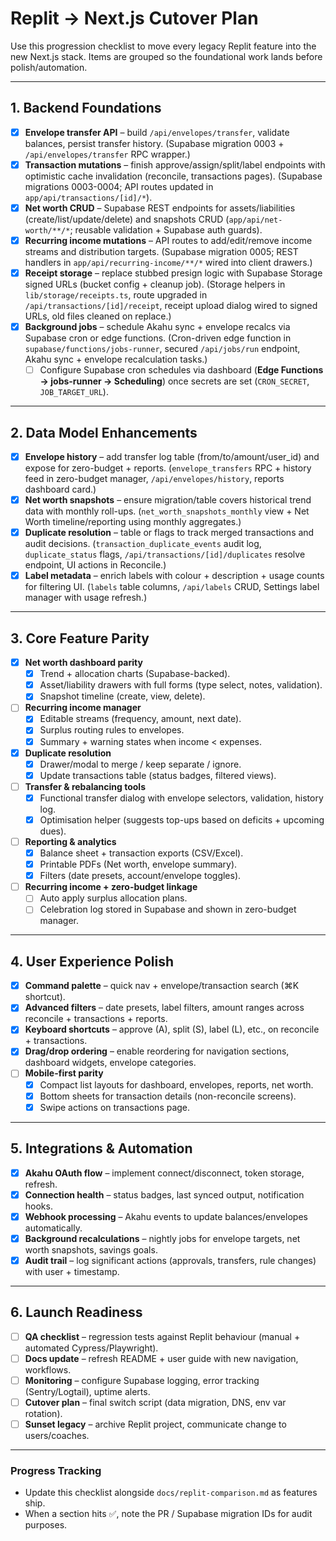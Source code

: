 # Replit → Next.js Cutover Plan

Use this progression checklist to move every legacy Replit feature into the new Next.js stack. Items are grouped so the foundational work lands before polish/automation.

---

## 1. Backend Foundations

- [x] **Envelope transfer API** – build `/api/envelopes/transfer`, validate balances, persist transfer history. (Supabase migration 0003 + `/api/envelopes/transfer` RPC wrapper.)
- [x] **Transaction mutations** – finish approve/assign/split/label endpoints with optimistic cache invalidation (reconcile, transactions pages). (Supabase migrations 0003-0004; API routes updated in `app/api/transactions/[id]/*`).
- [x] **Net worth CRUD** – Supabase REST endpoints for assets/liabilities (create/list/update/delete) and snapshots CRUD (`app/api/net-worth/**/*`; reusable validation + Supabase auth guards).
- [x] **Recurring income mutations** – API routes to add/edit/remove income streams and distribution targets. (Supabase migration 0005; REST handlers in `app/api/recurring-income/**/*` wired into client drawers.)
- [x] **Receipt storage** – replace stubbed presign logic with Supabase Storage signed URLs (bucket config + cleanup job). (Storage helpers in `lib/storage/receipts.ts`, route upgraded in `/api/transactions/[id]/receipt`, receipt upload dialog wired to signed URLs, old files cleaned on replace.)
- [x] **Background jobs** – schedule Akahu sync + envelope recalcs via Supabase cron or edge functions. (Cron-driven edge function in `supabase/functions/jobs-runner`, secured `/api/jobs/run` endpoint, Akahu sync + envelope recalculation tasks.)
  - ☐ Configure Supabase cron schedules via dashboard (**Edge Functions → jobs-runner → Scheduling**) once secrets are set (`CRON_SECRET`, `JOB_TARGET_URL`).

---

## 2. Data Model Enhancements

- [x] **Envelope history** – add transfer log table (from/to/amount/user_id) and expose for zero-budget + reports. (`envelope_transfers` RPC + history feed in zero-budget manager, `/api/envelopes/history`, reports dashboard card.)
- [x] **Net worth snapshots** – ensure migration/table covers historical trend data with monthly roll-ups. (`net_worth_snapshots_monthly` view + Net Worth timeline/reporting using monthly aggregates.)
- [x] **Duplicate resolution** – table or flags to track merged transactions and audit decisions. (`transaction_duplicate_events` audit log, `duplicate_status` flags, `/api/transactions/[id]/duplicates` resolve endpoint, UI actions in Reconcile.)
- [x] **Label metadata** – enrich labels with colour + description + usage counts for filtering UI. (`labels` table columns, `/api/labels` CRUD, Settings label manager with usage refresh.)

---

## 3. Core Feature Parity

- [x] **Net worth dashboard parity**
  - [x] Trend + allocation charts (Supabase-backed).
  - [x] Asset/liability drawers with full forms (type select, notes, validation).
  - [x] Snapshot timeline (create, view, delete).
- [ ] **Recurring income manager**
  - [x] Editable streams (frequency, amount, next date).
  - [x] Surplus routing rules to envelopes.
  - [x] Summary + warning states when income < expenses.
- [x] **Duplicate resolution**
  - [x] Drawer/modal to merge / keep separate / ignore.
  - [x] Update transactions table (status badges, filtered views).
- [ ] **Transfer & rebalancing tools**
  - [x] Functional transfer dialog with envelope selectors, validation, history log.
  - [x] Optimisation helper (suggests top-ups based on deficits + upcoming dues).
- [ ] **Reporting & analytics**
  - [x] Balance sheet + transaction exports (CSV/Excel).
  - [x] Printable PDFs (Net worth, envelope summary).
  - [x] Filters (date presets, account/envelope toggles).
- [ ] **Recurring income + zero-budget linkage**
  - [ ] Auto apply surplus allocation plans.
  - [ ] Celebration log stored in Supabase and shown in zero-budget manager.

---

## 4. User Experience Polish

- [x] **Command palette** – quick nav + envelope/transaction search (⌘K shortcut).
- [x] **Advanced filters** – date presets, label filters, amount ranges across reconcile + transactions + reports.
- [x] **Keyboard shortcuts** – approve (A), split (S), label (L), etc., on reconcile + transactions.
- [x] **Drag/drop ordering** – enable reordering for navigation sections, dashboard widgets, envelope categories.
- [ ] **Mobile-first parity**
  - [x] Compact list layouts for dashboard, envelopes, reports, net worth.
  - [x] Bottom sheets for transaction details (non-reconcile screens).
  - [x] Swipe actions on transactions page.

---

## 5. Integrations & Automation

- [x] **Akahu OAuth flow** – implement connect/disconnect, token storage, refresh.
- [x] **Connection health** – status badges, last synced output, notification hooks.
- [x] **Webhook processing** – Akahu events to update balances/envelopes automatically.
- [x] **Background recalculations** – nightly jobs for envelope targets, net worth snapshots, savings goals.
- [x] **Audit trail** – log significant actions (approvals, transfers, rule changes) with user + timestamp.

---

## 6. Launch Readiness

- [ ] **QA checklist** – regression tests against Replit behaviour (manual + automated Cypress/Playwright).
- [ ] **Docs update** – refresh README + user guide with new navigation, workflows.
- [ ] **Monitoring** – configure Supabase logging, error tracking (Sentry/Logtail), uptime alerts.
- [ ] **Cutover plan** – final switch script (data migration, DNS, env var rotation).
- [ ] **Sunset legacy** – archive Replit project, communicate change to users/coaches.

---

### Progress Tracking

- Update this checklist alongside `docs/replit-comparison.md` as features ship.
- When a section hits ✅, note the PR / Supabase migration IDs for audit purposes.
